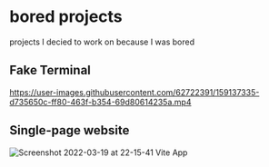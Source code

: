 # bored projects
projects I decied to work on because I was bored

## Fake Terminal
https://user-images.githubusercontent.com/62722391/159137335-d735650c-ff80-463f-b354-69d80614235a.mp4

## Single-page website
![Screenshot 2022-03-19 at 22-15-41 Vite App](https://user-images.githubusercontent.com/62722391/159146515-d6cf6643-3ae1-4559-9a31-2c2adc2b3eda.png)
